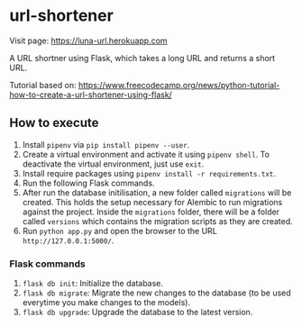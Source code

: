# url-shortener
Visit page: https://luna-url.herokuapp.com

A URL shortner using Flask, which takes a long URL and returns a short URL. 

Tutorial based on: https://www.freecodecamp.org/news/python-tutorial-how-to-create-a-url-shortener-using-flask/ 

## How to execute 
1. Install ```pipenv``` via ```pip install pipenv --user```.
2. Create a virtual environment and activate it using ```pipenv shell```. To deactivate the virtual environment, just use ```exit```.
3. Install require packages using ```pipenv install -r requirements.txt```.
4. Run the following Flask commands.
5. After run the database initilisation, a new folder called ```migrations``` will be created. This holds the setup necessary for Alembic to run migrations against the project. Inside the ```migrations``` folder, there will be a folder called ```versions``` which contains the migration scripts as they are created. 
6. Run ```python app.py``` and open the browser to the URL ```http://127.0.0.1:5000/```.

### Flask commands
1. ```flask db init```: Initialize the database.
2. ```flask db migrate```: Migrate the new changes to the database (to be used everytime you make changes to the models).
3. ```flask db upgrade```: Upgrade the database to the latest version.